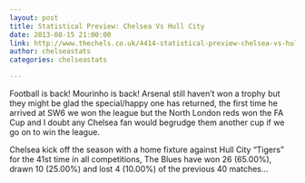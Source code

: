```yaml
---
layout: post
title: Statistical Preview: Chelsea Vs Hull City
date: 2013-08-15 21:00:00
link: http://www.thechels.co.uk/4414-statistical-preview-chelsea-vs-hull-city/
author: chelseastats
categories: chelseastats

---
```


Football is back! Mourinho is back! Arsenal still haven’t won a trophy but they might be glad the special/happy one has returned, the first time he arrived at SW6 we won the league but the North London reds won the FA Cup and I doubt any Chelsea fan would begrudge them another cup if we go on to win the league.

Chelsea kick off the season with a home fixture against Hull City “Tigers” for the 41st time in all competitions, The Blues have won 26 (65.00%), drawn 10 (25.00%) and lost 4 (10.00%) of the previous 40 matches...